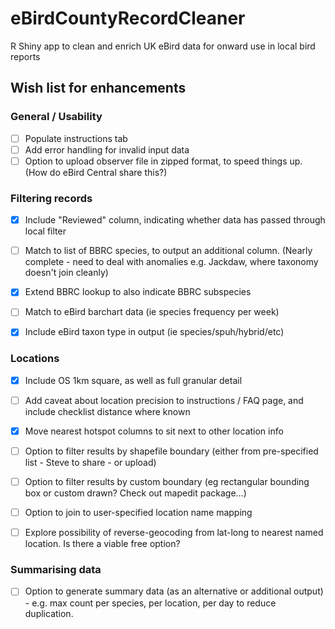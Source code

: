 # eBirdCountyRecordCleaner
R Shiny app to clean and enrich UK eBird data for onward use in local bird reports   

## Wish list for enhancements

### General / Usability
- [ ] Populate instructions tab
- [ ] Add error handling for invalid input data
- [ ] Option to upload observer file in zipped format, to speed things up. (How do eBird Central share this?)

### Filtering records
- [x] Include "Reviewed" column, indicating whether data has passed through local filter
- [ ] Match to list of BBRC species, to output an additional column. (Nearly complete - need to deal with anomalies e.g. Jackdaw, where taxonomy doesn't join cleanly)
- [x] Extend BBRC lookup to also indicate BBRC subspecies
- [ ] Match to eBird barchart data (ie species frequency per week)
- [x] Include eBird taxon type in output (ie species/spuh/hybrid/etc)


### Locations
- [x] Include OS 1km square, as well as full granular detail
- [ ] Add caveat about location precision to instructions / FAQ page, and include checklist distance where known
- [x] Move nearest hotspot columns to sit next to other location info
- [ ] Option to filter results by shapefile boundary (either from pre-specified list - Steve to share - or upload)
- [ ] Option to filter results by custom boundary (eg rectangular bounding box or custom drawn? Check out mapedit package...)
- [ ] Option to join to user-specified location name mapping
- [ ] Explore possibility of reverse-geocoding from lat-long to nearest named location. Is there a viable free option?


### Summarising data
- [ ] Option to generate summary data (as an alternative or additional output) - e.g. max count per species, per location, per day to reduce duplication.
